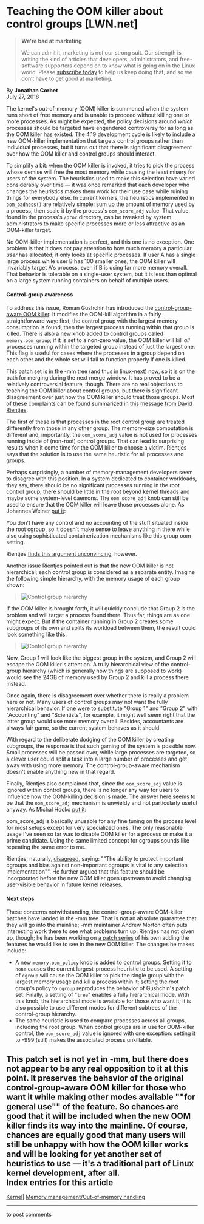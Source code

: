 # Teaching the OOM killer about control groups [LWN.net]

> **We're bad at marketing**
> 
> We can admit it, marketing is not our strong suit. Our strength is writing the kind of articles that developers, administrators, and free-software supporters depend on to know what is going on in the Linux world. Please [subscribe today](/Promo/nsn-bad/subscribe) to help us keep doing that, and so we don’t have to get good at marketing. 

By **Jonathan Corbet**  
July 27, 2018 

The kernel's out-of-memory (OOM) killer is summoned when the system runs short of free memory and is unable to proceed without killing one or more processes. As might be expected, the policy decisions around _which_ processes should be targeted have engendered controversy for as long as the OOM killer has existed. The 4.19 development cycle is likely to include a new OOM-killer implementation that targets control groups rather than individual processes, but it turns out that there is significant disagreement over how the OOM killer and control groups should interact. 

To simplify a bit: when the OOM killer is invoked, it tries to pick the process whose demise will free the most memory while causing the least misery for users of the system. The heuristics used to make this selection have varied considerably over time — it was once remarked that each developer who changes the heuristics makes them work for their use case while ruining things for everybody else. In current kernels, the heuristics implemented in [`oom_badness()`](https://elixir.bootlin.com/linux/latest/source/mm/oom_kill.c#L184) are relatively simple: sum up the amount of memory used by a process, then scale it by the process's `oom_score_adj` value. That value, found in the process's `/proc` directory, can be tweaked by system administrators to make specific processes more or less attractive as an OOM-killer target. 

No OOM-killer implementation is perfect, and this one is no exception. One problem is that it does not pay attention to how much memory a particular _user_ has allocated; it only looks at specific processes. If user A has a single large process while user B has 100 smaller ones, the OOM killer will invariably target A's process, even if B is using far more memory overall. That behavior is tolerable on a single-user system, but it is less than optimal on a large system running containers on behalf of multiple users. 

#### Control-group awareness

To address this issue, Roman Gushchin has introduced the [control-group-aware OOM killer](/Articles/736952/). It modifies the OOM-kill algorithm in a fairly straightforward way: first, the control group with the largest memory consumption is found, then the largest process running within that group is killed. There is also a new knob added to control groups called `memory.oom_group`; if it is set to a non-zero value, the OOM killer will kill _all_ processes running within the targeted group instead of just the largest one. This flag is useful for cases where the processes in a group depend on each other and the whole set will fail to function properly if one is killed. 

This patch set is in the -mm tree (and thus in linux-next) now, so it is on the path for merging during the next merge window. It has proved to be a relatively controversial feature, though. There are no real objections to teaching the OOM killer about control groups, but there is significant disagreement over just how the OOM killer should treat those groups. Most of these complaints can be found summarized in [this message from David Rientjes](/Articles/761121/). 

The first of these is that processes in the root control group are treated differently from those in any other group. The memory-size computation is different and, importantly, the `oom_score_adj` value is not used for processes running inside of (non-root) control groups. That can lead to surprising results when it come time for the OOM killer to choose a victim. Rientjes says that the solution is to use the same heuristic for all processes and groups. 

Perhaps surprisingly, a number of memory-management developers seem to disagree with this position. In a system dedicated to container workloads, they say, there should be no significant processes running in the root control group; there should be little in the root beyond kernel threads and maybe some system-level daemons. The `oom_score_adj` knob can still be used to ensure that the OOM killer will leave those processes alone. As Johannes Weiner [put it](/Articles/761122/): 

You don't have any control and no accounting of the stuff situated inside the root cgroup, so it doesn't make sense to leave anything in there while also using sophisticated containerization mechanisms like this group oom setting. 

Rientjes [finds this argument unconvincing](/Articles/761123/), however. 

Another issue Rientjes pointed out is that the new OOM killer is not hierarchical; each control group is considered as a separate entity. Imagine the following simple hierarchy, with the memory usage of each group shown: 

> ![Control group hierarchy](https://static.lwn.net/images/2018/cgoom1.svg)

If the OOM killer is brought forth, it will quickly conclude that Group 2 is the problem and will target a process found there. Thus far, things are as one might expect. But if the container running in Group 2 creates some subgroups of its own and splits its workload between them, the result could look something like this: 

> ![Control group hierarchy](https://static.lwn.net/images/2018/cgoom2.svg)

Now, Group 1 will look like the biggest group in the system, and Group 2 will escape the OOM killer's attention. A truly hierarchical view of the control-group hierarchy (which is generally how things are supposed to work) would see the 24GB of memory used by Group 2 and kill a process there instead. 

Once again, there is disagreement over whether there is really a problem here or not. Many users of control groups may not want the fully hierarchical behavior. If one were to substitute "Group 1" and "Group 2" with "Accounting" and "Scientists", for example, it might well seem right that the latter group would use more memory overall. Besides, accountants are always fair game, so the current system behaves as it should. 

With regard to the deliberate dodging of the OOM killer by creating subgroups, the response is that such gaming of the system is possible now. Small processes will be passed over, while large processes are targeted, so a clever user could split a task into a large number of processes and get away with using more memory. The control-group-aware mechanism doesn't enable anything new in that regard. 

Finally, Rientjes also complained that, since the `oom_score_adj` value is ignored within control groups, there is no longer any way for users to influence how the OOM-killing decision is made. The answer here seems to be that the `oom_score_adj` mechanism is unwieldy and not particularly useful anyway. As Michal Hocko [put it](/Articles/761127/): 

oom_score_adj is basically unusable for any fine tuning on the process level for most setups except for very specialized ones. The only reasonable usage I've seen so far was to disable OOM killer for a process or make it a prime candidate. Using the same limited concept for cgroups sounds like repeating the same error to me. 

Rientjes, naturally, [disagreed](/Articles/761128/), saying: ""The ability to protect important cgroups and bias against non-important cgroups is vital to any selection implementation"". He further argued that this feature should be incorporated before the new OOM killer goes upstream to avoid changing user-visible behavior in future kernel releases. 

#### Next steps

These concerns notwithstanding, the control-group-aware OOM-killer patches have landed in the -mm tree. That is not an absolute guarantee that they will go into the mainline; -mm maintainer Andrew Morton often puts interesting work there to see what problems turn up. Rientjes has not given up, though; he has been working on [a patch series](/ml/cgroups/alpine.DEB.2.21.1807131604560.217600@chino.kir.corp.google.com/) of his own adding the features he would like to see in the new OOM killer. The changes he makes include: 

  * A new `memory.oom_policy` knob is added to control groups. Setting it to `none` causes the current largest-process heuristic to be used. A setting of `cgroup` will cause the OOM killer to pick the single group with the largest memory usage and kill a process within it; setting the root group's policy to `cgroup` reproduces the behavior of Gushchin's patch set. Finally, a setting of "`tree`" enables a fully hierarchical mode. With this knob, the hierarchical mode is available for those who want it; it is also possible to use different modes for different subtrees of the control-group hierarchy. 
  * The same heuristic is used to compare processes across all groups, including the root group. When control groups are in use for OOM-killer control, the `oom_score_adj` value is ignored with one exception: setting it to -999 (still) makes the associated process unkillable. 



This patch set is not yet in -mm, but there does not appear to be any real opposition to it at this point. It preserves the behavior of the original control-group-aware OOM killer for those who want it while making other modes available ""for general use"" of the feature. So chances are good that it will be included when the new OOM killer finds its way into the mainline. Of course, chances are equally good that many users will still be unhappy with how the OOM killer works and will be looking for yet another set of heuristics to use — it's a traditional part of Linux kernel development, after all.  
Index entries for this article  
---  
[Kernel](/Kernel/Index)| [Memory management/Out-of-memory handling](/Kernel/Index#Memory_management-Out-of-memory_handling)  
  


* * *

to post comments 
